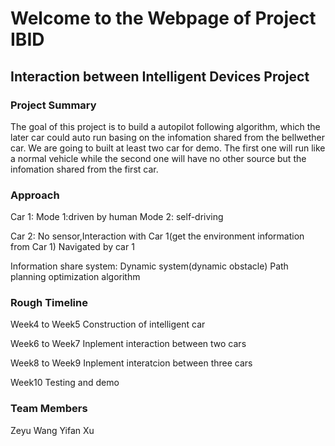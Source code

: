 # Welcome to the Webpage of Project IBID
## Interaction between Intelligent Devices Project

### Project Summary 
The goal of this project is to build a autopilot following algorithm, which the later car could auto run basing on the infomation shared from the bellwether car. We are going to built at least two car for demo. The first one will run like a normal vehicle while the second one will have no other source but the infomation shared from the first car.

### Approach
Car 1: 
Mode 1:driven by human 
Mode 2: self-driving

Car 2:
No sensor,Interaction with Car 1(get the environment information from Car 1)
Navigated by car 1

Information share system:
Dynamic system(dynamic obstacle)
Path planning optimization algorithm

### Rough Timeline
Week4 to Week5     Construction of intelligent car

Week6 to Week7     Inplement interaction between two cars 

Week8 to Week9     Inplement interatcion between three cars 

Week10             Testing and demo



### Team Members
Zeyu Wang
Yifan Xu
